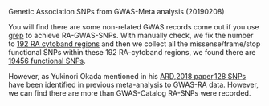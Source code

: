 Genetic Association SNPs from GWAS-Meta analysis (20190208)

You will find there are some non-related GWAS records come out if you use [grep](Grep_RA.GWAS_Catalog.md) to achieve RA-GWAS-SNPs. With manually check, we fix the number to [192 RA cytoband regions](RA-GWAS-Cytoband.hg19.bed) and then we collect all the missense/frame/stop functional SNPs within these 192 RA-cytoband regions, we found there are [19456 functional SNPs](gnomad.exomes.r2.1.sites.rec.RA-GWAS-Cytoband.hg19.vcf.bed). 

However, as Yukinori Okada mentioned in his [ARD,2018 paper](https://ard.bmj.com/content/early/2018/12/08/annrheumdis-2018-213678),[128 SNPs](../GWAS/GWAS-Meta-128-SNPs.20190208.vcf) have been identified in previous meta-analysis to GWAS-RA data. However, we can find there are more than GWAS-Catalog RA-SNPs were recorded. 

